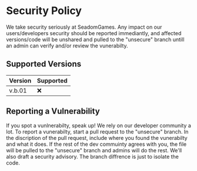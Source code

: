# Security Policy

We take security seriously at SeadomGames. Any impact on our users/developers security should be reported immediantly, and 
affected versions/code will be unshared and pulled to the "unsecure" branch untill an admin can verify and/or review the vunerabilty.

## Supported Versions


| Version | Supported          |
| ------- | ------------------ |
| v.b.01  | :x:                | 

## Reporting a Vulnerability

If you spot a vunlnerabilty, speak up! We rely on our developer community a lot. To report a vunerabilty, start a pull request to 
the "unsecure" branch. In the discription of the pull request, include where you found the vunerabilty and what it does. If the rest 
of the dev commuinty agrees with you, the file will be pulled to the "unsecure" branch and admins will do the rest. We'll also draft a security advisory. The branch diffrence is just to isolate the code.
